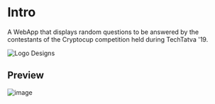 # Intro
A WebApp that displays random questions to be answered by the contestants of the Cryptocup competition held during TechTatva '19.

![Logo Designs](https://user-images.githubusercontent.com/27415791/155770669-b06fc904-d612-4aeb-a0d3-a34823f8a6eb.jpg)

## Preview
![image](https://user-images.githubusercontent.com/27415791/155770657-e7a4dc4e-8e3d-4304-a483-47ee31d59649.png)
